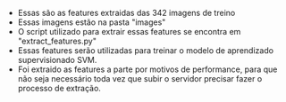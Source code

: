 * Essas são as features extraidas das 342 imagens de treino
* Essas imagens estão na pasta "images"
* O script utilizado para extrair essas features se encontra em "extract_features.py"
* Essas features serão utilizadas para treinar o modelo de aprendizado supervisionado SVM.
* Foi extraido as features a parte por motivos de performance, para que não seja necessário toda vez que subir o servidor precisar fazer o processo de extração.
